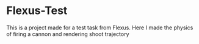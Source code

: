 # Flexus-Test

This is a project made for a test task from Flexus. 
Here I made the physics of firing a cannon and rendering shoot trajectory
